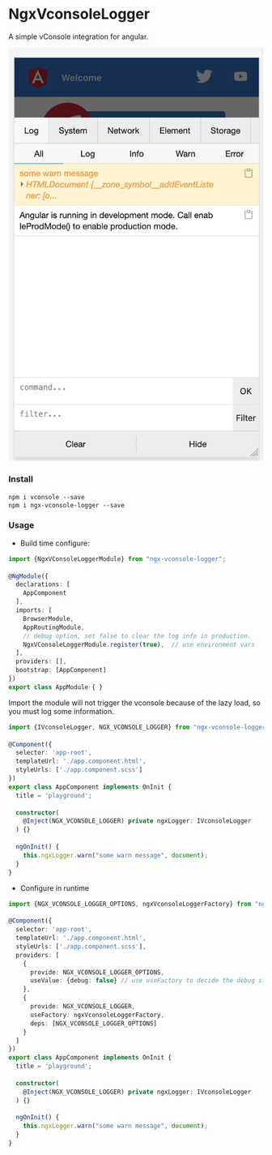 # NgxVconsoleLogger

A simple vConsole integration for angular. 

![ngx-vconsole-logger](https://raw.githubusercontent.com/twn39/ngx-library/master/projects/ngx-vconsole-logger/ngx-vconsole-logger.png)

### Install

```shell
npm i vconsole --save
npm i ngx-vconsole-logger --save
```

### Usage

* Build time configure:

```ts
import {NgxVConsoleLoggerModule} from "ngx-vconsole-logger";

@NgModule({
  declarations: [
    AppComponent
  ],
  imports: [
    BrowserModule,
    AppRoutingModule,
    // debug option, set false to clear the log info in production.
    NgxVConsoleLoggerModule.register(true),  // use environment vars
  ],
  providers: [],
  bootstrap: [AppComponent]
})
export class AppModule { }
```

Import the module will not trigger the vconsole because of the lazy load,
so you must log some information.

```ts
import {IVconsoleLogger, NGX_VCONSOLE_LOGGER} from "ngx-vconsole-logger";

@Component({
  selector: 'app-root',
  templateUrl: './app.component.html',
  styleUrls: ['./app.component.scss']
})
export class AppComponent implements OnInit {
  title = 'playground';

  constructor(
    @Inject(NGX_VCONSOLE_LOGGER) private ngxLogger: IVconsoleLogger
  ) {}

  ngOnInit() {
    this.ngxLogger.warn("some warn message", document);
  }
}
```

* Configure in runtime

```ts
import {NGX_VCONSOLE_LOGGER_OPTIONS, ngxVconsoleLoggerFactory} from "ngx-vconsole-logger";

@Component({
  selector: 'app-root',
  templateUrl: './app.component.html',
  styleUrls: ['./app.component.scss'],
  providers: [
    {
      provide: NGX_VCONSOLE_LOGGER_OPTIONS,
      useValue: {debug: false} // use useFactory to decide the debug status in runtime
    },
    {
      provide: NGX_VCONSOLE_LOGGER,
      useFactory: ngxVconsoleLoggerFactory,
      deps: [NGX_VCONSOLE_LOGGER_OPTIONS]
    }
  ]
})
export class AppComponent implements OnInit {
  title = 'playground';

  constructor(
    @Inject(NGX_VCONSOLE_LOGGER) private ngxLogger: IVconsoleLogger
  ) {}

  ngOnInit() {
    this.ngxLogger.warn("some warn message", document);
  }
}
```
